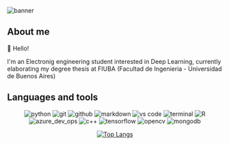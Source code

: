 ![banner](https://user-images.githubusercontent.com/38573537/202921887-04a95399-c4ea-4cdf-bccc-108d1e21ecc0.png)

## About me 
👋 Hello!

 I'm an Electronig engineering student interested in Deep Learning, currently elaborating my degree thesis at FIUBA (Facultad de Ingenieria - Universidad de Buenos Aires)

## Languages and tools
<div align="center">
  <img src="https://img.shields.io/badge/python-3776AB?style=for-the-badge&logo=python&logoColor=white" alt="python" />
  <img src="https://img.shields.io/badge/Git-F05032?style=for-the-badge&logo=git&logoColor=white" alt="git" />
  <img src="https://img.shields.io/badge/GitHub-100000?style=for-the-badge&logo=github&logoColor=white" alt="github" />
  <img src="https://img.shields.io/badge/Markdown-000000?style=for-the-badge&logo=markdown&logoColor=white" alt="markdown" />
  <img src="https://img.shields.io/badge/vs%20code-007ACC?style=for-the-badge&logo=visual%20studio%20code&logoColor=white" alt="vs code" />
  <img src="https://img.shields.io/badge/terminal%20commands-black?style=for-the-badge&logo=windows%20terminal&logoColor=white" alt="terminal" />
  <img src="https://img.shields.io/badge/R-blue?style=for-the-badge&logo=R&logoColor=black%22%20alt=%22R" alt="R" />
  <img src="https://img.shields.io/badge/Azure_dev_ops-darkblue?style=for-the-badge&logo=azuredevops&logoColor=black%22%20alt=%22azuredevops" alt="azure_dev_ops" />
  <img src="https://img.shields.io/badge/C++-00599C.svg?&style=for-the-badge&logo=cplusplus&logoColor=white" alt="c++" />
  <img src="https://img.shields.io/badge/Tensorflow-white?style=for-the-badge&logo=tensorflow&logoColor=white%22%20alt=%22tensorflow" alt="tensorflow" />
  <img src="https://img.shields.io/badge/OpenCV-black?style=for-the-badge&logo=opencv&logoColor=white%22%20alt=%22opencv" alt="opencv" />
  <img src="https://img.shields.io/badge/Mongo-100000?style=for-the-badge&logo=mongodb&logoColor=black%22%20alt=%22mongo" alt="mongodb"
</div>

[![Top Langs](https://github-readme-stats.vercel.app/api/top-langs/?username=burna680)](https://github.com/anuraghazra/github-readme-stats)

<!--
**burna680/burna680** is a ✨ _special_ ✨ repository because its `README.md` (this file) appears on your GitHub profile.

Here are some ideas to get you started:

- 🔭 I’m currently working on ...
- 🌱 I’m currently learning ...
- 👯 I’m looking to collaborate on ...
- 🤔 I’m looking for help with ...
- 💬 Ask me about ...
- 📫 How to reach me: ...
- 😄 Pronouns: ...
- ⚡ Fun fact: ...
-->
